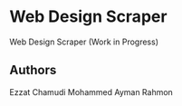 # Web Design Scraper

Web Design Scraper
(Work in Progress)

## Authors
Ezzat Chamudi
Mohammed Ayman Rahmon